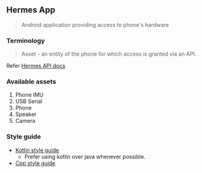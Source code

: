 ## Hermes App
> Android application providing access to phone's hardware

### Terminology
> Asset - an entity of the phone for which access is granted via an API.

Refer [Hermes API docs](https://github.com/flomobility/api_docs/blob/main/hermes_api.md)

### Available assets
1. Phone IMU
2. USB Serial
3. Phone
4. Speaker
5. Camera

### Style guide
- [Kotlin style guide](https://developer.android.com/kotlin/style-guide)
    - Prefer using kotlin over java whenever possible.
- [Cpp style guide](https://google.github.io/styleguide/cppguide.html)
